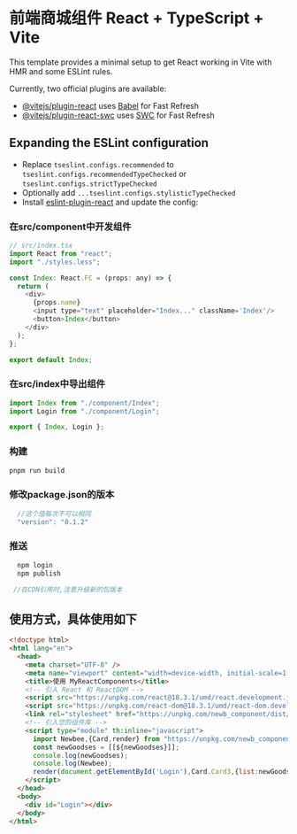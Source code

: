 # 前端商城组件 React + TypeScript + Vite

This template provides a minimal setup to get React working in Vite with HMR and some ESLint rules.

Currently, two official plugins are available:

- [@vitejs/plugin-react](https://github.com/vitejs/vite-plugin-react/blob/main/packages/plugin-react/README.md) uses [Babel](https://babeljs.io/) for Fast Refresh
- [@vitejs/plugin-react-swc](https://github.com/vitejs/vite-plugin-react-swc) uses [SWC](https://swc.rs/) for Fast Refresh

## Expanding the ESLint configuration

- Replace `tseslint.configs.recommended` to `tseslint.configs.recommendedTypeChecked` or `tseslint.configs.strictTypeChecked`
- Optionally add `...tseslint.configs.stylisticTypeChecked`
- Install [eslint-plugin-react](https://github.com/jsx-eslint/eslint-plugin-react) and update the config:

### 在src/component中开发组件

```js
// src/index.tsx 
import React from "react";
import "./styles.less";

const Index: React.FC = (props: any) => {
  return (
    <div>
      {props.name}
      <input type="text" placeholder="Index..." className='Index'/>
      <button>Index</button>
    </div>
  );
};

export default Index;
```

### 在src/index中导出组件

```js
import Index from "./component/Index";
import Login from "./component/Login";

export { Index, Login };
```

### 构建

```js
pnpm run build
```

### 修改package.json的版本
```js
  //这个值每次不可以相同
  "version": "0.1.2"
```

### 推送
```js
  npm login
  npm publish 

 //在CDN引用时,注意升级新的包版本
```

## 使用方式，具体使用如下

```html
<!doctype html>
<html lang="en">
  <head>
    <meta charset="UTF-8" />
    <meta name="viewport" content="width=device-width, initial-scale=1.0" />
    <title>使用 MyReactComponents</title>
    <!-- 引入 React 和 ReactDOM -->
    <script src="https://unpkg.com/react@18.3.1/umd/react.development.js"></script>
    <script src="https://unpkg.com/react-dom@18.3.1/umd/react-dom.development.js"></script>
    <link rel="stylesheet" href="https://unpkg.com/newb_component/dist/newb_component.css" />
    <!-- 引入您的组件库 -->
    <script type="module" th:inline="javascript">
      import Newbee,{Card,render} from "https://unpkg.com/newb_component@latest/dist/my-react-components.es.js";
      const newGoodses = [[${newGoodses}]];
      console.log(newGoodses);
      console.log(Newbee);
      render(document.getElementById('Login'),Card.Card3,{list:newGoodses,title:"yueyue"})
    </script>
  </head>
  <body>
    <div id="Login"></div>
  </body>
</html>
```
